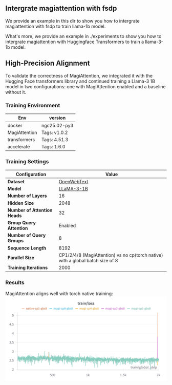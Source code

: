 ## Intergrate magiattention with fsdp
We provide an example in this dir to show you how to intergrate magiattention with fsdp to train llama-1b model.

What's more, we provide an example in ./experiments to show you how to intergrate magiattention with Huggingface Transformers to train a llama-3-1b model.

## High-Precision Alignment
To validate the correctness of MagiAttention, we integrated it with the Hugging Face transformers library and continued training a Llama-3 1B model in two configurations: one with MagiAttention enabled and a baseline without it.

### Training Environment
| **Env**                 | **version**                                                                                |
| ----------------------------- | -------------------------------------------------------------------------------------------- |
|  docker             |  ngc25.02-py3  |
|  MagiAttention      |  Tags: v1.0.2
|  transformers       |  Tags: 4.51.3
|  accelerate         |  Tags: 1.6.0

### Training Settings

| **Configuration**                 | **Value**                                                                                |
| ----------------------------- | -------------------------------------------------------------------------------------------- |
| **Dataset**                   | [OpenWebText](https://huggingface.co/datasets/Skylion007/openwebtext)                        |
| **Model**                | [LLaMA-3-1B](https://huggingface.co/meta-llama/Llama-3.2-1B)                                                                                     |
| **Number of Layers**          | 16                                                                                           |
| **Hidden Size**               | 2048                                                                                         |
| **Number of Attention Heads** | 32                                                                                           |
| **Group Query Attention**     | Enabled                                                                                      |
| **Number of Query Groups**    | 8                                                                                            |
| **Sequence Length**           | 8192                                                                                         |
| **Parallel Size**     | CP1/2/4/8 (MagiAttention) vs no cp(torch native) with a global batch size of 8        |
| **Training Iterations**       | 2000                                                                                      |


### Results

MagiAttention aligns well with torch native training:
![Results](./experiments/results.png)
